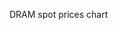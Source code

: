 DRAM spot prices chart

[](https://mhzed.github.io/plot/#/http://128.199.147.196/data/dram-prices-plot.json#c.staticPlot=true&l.width=600&l.height=600&l.title=%22DRAM%22&l.xaxis.rangeslider=null&data[1]={} ':include :type=iframe width=620px height=620px')

